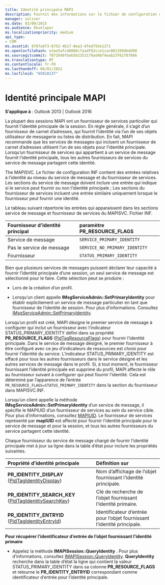 ```yaml
---
title: Identité principale MAPI
description: Fournit des informations sur le fichier de configuration d’identité principale MAPI et répertorie les entrées qui apparaissent dans les sections du service de message et du fournisseur de services.
manager: soliver
ms.date: 03/09/2015
ms.audience: Developer
ms.localizationpriority: medium
api_type:
- COM
ms.assetid: 8787a873-6752-4b17-8ea3-8fed793e1371
ms.openlocfilehash: e3ae5afc48084cfaadf62cce1cac081399dbdd90
ms.sourcegitcommit: f872848fbeb5b2353179ad4bf4eab23f61f87666
ms.translationtype: MT
ms.contentlocale: fr-FR
ms.lasthandoff: 06/01/2022
ms.locfileid: "65818137"
---
```

# <a name="mapi-primary-identity"></a>Identité principale MAPI

  
  
**S’applique à** : Outlook 2013 | Outlook 2016 
  
La plupart des sessions MAPI ont un fournisseur de services particulier qui fournit l’identité principale de la session. En règle générale, il s’agit d’un fournisseur de carnet d’adresses, qui fournit l’identité via l’un de ses objets utilisateur de messagerie ou listes de distribution. En fait, MAPI recommande que les services de messages qui incluent un fournisseur de carnet d’adresses utilisent l’un de ses objets pour l’identité principale. Lorsqu’un fournisseur de services qui appartient à un service de message fournit l’identité principale, tous les autres fournisseurs de services du service de message partagent cette identité.
  
The MAPISVC. Le fichier de configuration INF contient des entrées relatives à l’identité au niveau du service de message et du fournisseur de services. Les sections du service de message doivent inclure une entrée qui indique si le service peut fournir ou non l’identité principale ; Les sections du fournisseur de services incluent une entrée similaire uniquement lorsque le fournisseur peut fournir une identité.
  
Le tableau suivant répertorie les entrées qui apparaissent dans les sections service de message et fournisseur de services du MAPISVC. Fichier INF.
  
|**Fournisseur d’identité principal**|**paramètre PR_RESOURCE_FLAGS**|
|:-----|:-----|
|Service de message  <br/> | `SERVICE_PRIMARY_IDENTITY` <br/> |
|Pas le service de message  <br/> | `SERVICE_NO_PRIMARY_IDENTITY` <br/> |
|Fournisseur  <br/> | `STATUS_PRIMARY_IDENTITY` <br/> |
   
Bien que plusieurs services de messages puissent déclarer leur capacité à fournir l’identité principale d’une session, un seul service de message est sélectionné pour le faire. Cette sélection peut se produire :
  
- Lors de la création d’un profil.
    
- Lorsqu’un client appelle **IMsgServiceAdmin::SetPrimaryIdentity** pour établir explicitement un service de message particulier en tant que fournisseur de l’identité de session. Pour plus d’informations. Consultez [IMsgServiceAdmin::SetPrimaryIdentity](imsgserviceadmin-setprimaryidentity.md).
    
Lorsqu’un profil est créé, MAPI désigne le premier service de message à configurer qui inclut un fournisseur avec l’indicateur STATUS_PRIMARY_IDENTITY défini dans sa propriété **PR_RESOURCE_FLAGS** ([PidTagResourceFlags](pidtagresourceflags-canonical-property.md)) pour fournir l’identité principale. Dans le service de message désigné, le premier fournisseur à être configuré avec ce jeu d’indicateurs de ressources est choisi pour fournir l’identité du service. L’indicateur STATUS_PRIMARY_IDENTITY est effacé pour tous les autres fournisseurs dans le service désigné et les autres services de message dans le profil. Si, à tout moment, le fournisseur fournissant l’identité principale est supprimé du profil, MAPI affecte le rôle au fournisseur suivant à configurer qui peut fournir l’identité. Cela est déterminé par l’apparence de l’entrée  `PR_RESOURCE_FLAGS=STATUS_PRIMARY_IDENTITY` dans la section du fournisseur dans MAPISVC.INF. 
  
Lorsqu’un client appelle la méthode **IMsgServiceAdmin::SetPrimaryIdentity** d’un service de message, il spécifie le MAPIUID d’un fournisseur de services au sein du service cible. Pour plus d’informations, consultez [MAPIUID](mapiuid.md). Le fournisseur de services représenté par **mapIUID** est affecté pour fournir l’identité principale pour le service de message et pour la session, et tous les autres fournisseurs du service partagent cette identité. 
  
Chaque fournisseur du service de message chargé de fournir l’identité principale met à jour sa ligne dans la table d’état pour inclure les propriétés suivantes.
  
|**Propriété d’identité principale**|**Définition sur**|
|:-----|:-----|
|**PR_IDENTITY_DISPLAY** ([PidTagIdentityDisplay](pidtagidentitydisplay-canonical-property.md))  <br/> |Nom d’affichage de l’objet fournissant l’identité principale. |
|**PR_IDENTITY_SEARCH_KEY** ([PidTagIdentitySearchKey](pidtagidentitysearchkey-canonical-property.md))  <br/> |Clé de recherche de l’objet fournissant l’identité primaire. |
|**PR_IDENTITY_ENTRYID** ([PidTagIdentityEntryId](pidtagidentityentryid-canonical-property.md))  <br/> |Identificateur d’entrée pour l’objet fournissant l’identité principale. |
   
 **Pour récupérer l’identificateur d’entrée de l’objet fournissant l’identité primaire**
  
- Appelez la méthode **IMAPISession::QueryIdentity** . Pour plus d’informations, consultez [IMAPISession::QueryIdentity](imapisession-queryidentity.md). **QueryIdentity** recherche dans la table d’état la ligne qui contient la valeur STATUS_PRIMARY_IDENTITY dans sa colonne **PR_RESOURCE_FLAGS** et retourne le **PR_IDENTITY_ENTRYID** correspondant comme identificateur d’entrée pour l’identité principale. 
    

